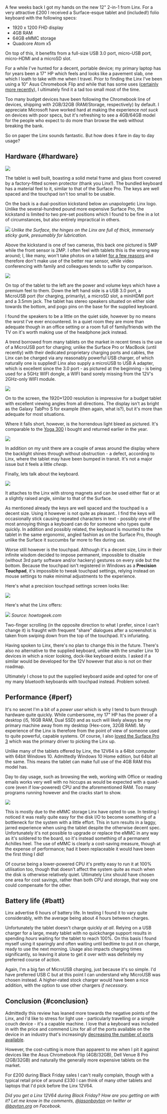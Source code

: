 <!---
title: "Hands on with the Linx 12V64"
date: "2016-12-31"
categories:
  - "reviews"
tags:
  - "2in1"
  - "linx"
  - "surface"
  - "tablet"
  - "windows"
--->

A few weeks back I got my hands on the new 12" 2-in-1 from Linx. For a very attractive £200 I received a Surface-esque tablet and (included!) folio keyboard with the following specs:

- 1920 x 1200 FHD display
- 4GB RAM
- 64GB eMMC storage
- Quadcore Atom x5

On top of this, it benefits from a full-size USB 3.0 port, micro-USB port, micro-HDMI and a microSD slot.

For a while I've hunted for a decent, portable device; my primary laptop has for years been a 17" HP which feels and looks like a pavement slab, one which I loath to take with me when I travel. Prior to finding the Linx I've been using a 10" Asus Chromebook Flip and while that has some uses ([certainly more recently](/2016/06/first-look-android-apps-on-chromeos/)), I ultimately find it a tad too small most of the time.

Too many budget devices have been following the Chromebook line of devices, shipping with 2GB/32GB (RAM/Storage, respectively) by default. I appreciate Microsoft have worked hard at making the experience _not suck_ on devices with poor specs, but it's refreshing to see a 4GB/64GB model for the people who expect to do more than browse the web without breaking the bank.

So on paper the Linx sounds fantastic. But how does it fare in day to day usage?

## Hardware {#hardware}

[![](/wp-content/uploads/2016/12/WP_20161230_21_34_00_Rich-e1483134776469-1140x754.jpg)](/wp-content/uploads/2016/12/WP_20161230_21_34_00_Rich-e1483134776469.jpg)

The tablet is well built, boasting a solid metal frame and glass front covered by a factory-fitted screen protector (thank you Linx!). The bundled keyboard has a material feel to it, similar to that of the Surface Pro. The keys are well spaced and the touchpad isn't too small to be usable.

On the back is a dual-position kickstand below an unapologetic Linx logo. Unlike the several-hundred pound more expensive Surface Pro, the kickstand is limited to two pre-set positions which I found to be fine in a lot of circumstances, but also entirely impractical in others.

[![](/wp-content/uploads/2016/12/WP_20161230_21_38_17_Rich-1140x641.jpg)](/wp-content/uploads/2016/12/WP_20161230_21_38_17_Rich.jpg)
_Unlike the Surface, the hinges on the Linx are full of thick, immensely sticky gunk, presumably for lubrication._

Above the kickstand is one of two cameras, this back one pictured is 5MP while the front sensor is 2MP. I often feel with tablets this is the wrong way around; I, like many, won't take photos on a tablet [for a few reasons](http://cameras.reviewed.com/features/please-stop-taking-pictures-with-your-tablet) and therefore don't make use of the better rear sensor, while video conferencing with family and colleagues tends to suffer by comparison.

[![](/wp-content/uploads/2016/12/WP_20161230_21_36_55_Rich-1140x642.jpg)](/wp-content/uploads/2016/12/WP_20161230_21_36_55_Rich.jpg)

On top of the tablet to the left are the power and volume keys which have a premium feel to them. Down the left hand side is a USB 3.0 port, a MicroUSB port (for charging, primarily), a microSD slot, a miniHDMI port and a 3.5mm jack. The tablet has stereo speakers situated on either side towards the bottom, and pogo pins on the base for the supplied keyboard.

I found the speakers to be a little on the quiet side, however by no means the worst I've ever encountered. In a quiet room they are more than adequate though in an office setting or a room full of family/friends with the TV on it's worth making use of the headphone jack instead.

A trend borrowed from many tablets on the market in recent times is the use of a MicroUSB port for charging; unlike the Surface Pro or MacBook (until recently) with their dedicated proprietary charging ports and cables, the Linx can be charged via any reasonably powerful USB charger, of which naturally one is supplied! Linx also supply a microUSB to USB A adapter, which is excellent since the 3.0 port - as pictured at the beginning - is being used for a 5GHz WIFI dongle, a WIFI band sorely missing from the 12V's 2GHz-only WIFI module.

[![](/wp-content/uploads/2016/12/WP_20161230_21_39_06_Rich-1140x642.jpg)](/wp-content/uploads/2016/12/WP_20161230_21_39_06_Rich.jpg)

On to the screen, the 1920\*1200 resolution is impressive for a budget tablet with excellent viewing angles from all directions. The display isn't as bright as the Galaxy TabPro S for example (then again, what is?), but it's more than adequate for most situations.

Where it falls short, however, is the horrendous light bleed as pictured. It's comparable to the [Yoga 300](/2016/02/lenovo-yoga-300-review/) I bought and returned earlier in the year.

[![](/wp-content/uploads/2016/12/WP_20161230_22_57_03_Rich-1140x642.jpg)](/wp-content/uploads/2016/12/WP_20161230_22_57_03_Rich.jpg)

In addition on my unit there are a couple of areas around the display where the backlight shines through without obstruction - a defect, according to Linx, where the tablet may have been bumped in transit. It's not a major issue but it feels a little _cheap._

Finally, lets talk about the keyboard.

[![](/wp-content/uploads/2016/12/WP_20161230_23_29_51_Rich-1140x642.jpg)](/wp-content/uploads/2016/12/WP_20161230_23_29_51_Rich.jpg)

It attaches to the Linx with strong magnets and can be used either flat or at a slightly raised angle, similar to that of the Surface.

As mentioned already the keys are well spaced and the touchpad is a decent size. Using it however is not quite as pleasant.. I find the keys will occasionally stick causing repeated characters in text - possibly one of the most annoying things a keyboard can do for someone who types quite quickly. In addition and possibly related, the keyboard is mounted to the tablet in the same ergonomic, angled fashion as on the Surface Pro, though unlike the Surface it succumbs far more to flex during use.

Worse still however is the touchpad. Although it's a decent size, Linx in their infinite wisdom decided to impose permanent, impossible to disable (without 3rd party software and/or hackery) gestures on every side but the bottom. Because the touchpad isn't registered in Windows as a **Precision Touchpad**, it's impossible to tweak touchpad settings, relying instead on mouse settings to make minimal adjustments to the experience.

Here's what a precision touchpad settings screen looks like:

[![](/wp-content/uploads/2016/12/Screenshot-2-1140x760.png)](/wp-content/uploads/2016/12/Screenshot-2.png)

Here's what the Linx offers:

[![](/wp-content/uploads/2016/12/ximg_55afc0b8a5803.png.pagespeed.gpjpjwpjjsrjrprwricpmd.ic_.5Bt05Zrc2Q.png)](/wp-content/uploads/2016/12/ximg_55afc0b8a5803.png.pagespeed.gpjpjwpjjsrjrprwricpmd.ic_.5Bt05Zrc2Q.png)
_Source: howtogeek.com_

Two-finger scrolling (in the opposite direction to what I prefer, since I can't change it) is fraught with frequent "share" dialogues after a screenshot is taken from swiping down from the top of the touchpad. It's infuriating.

Having spoken to Linx, there's no plan to change this in the future. There's also no alternative to the supplied keyboard, unlike with the smaller Linx 10 devices in which a nicer looking, dock-like keyboard exists. I asked if a similar would be developed for the 12V however that also is not on their roadmap.

Ultimately I chose to put the supplied keyboard aside and opted for one of my many bluetooth keyboards with touchpad instead. Problem solved.

## Performance {#perf}

It's no secret I'm a bit of a _power user_ which is why I tend to burn through hardware quite quickly. While cumbersome, my 17" HP has the power of a desktop (i5, 16GB RAM, Dual SSD) and as such will likely always be my primary machine away from my desktop (Hex-core, 32GB RAM). My experience of the Linx is therefore from the point of view of someone used to quite powerful, capable systems. Of course, I also [loved the Surface Pro 3](/2015/09/thoughts-on-the-surface-pro-3/) which was the primary driver to picking the Linx up.

Unlike many of the tablets offered by Linx, the 12V64 is a 64bit computer with 64bit Windows 10. Admittedly Windows 10 Home edition, but 64bit all the same. This means the tablet can make full use of the 4GB RAM this model has.

Day to day usage, such as browsing the web, working with Office or reading emails works very well with no hiccups as would be expected with a quad-core (even if low-powered) CPU and the aforementioned RAM. Too many programs running however and the cracks start to show.

[![](/wp-content/uploads/2016/12/disk2-500x447.png)](/wp-content/uploads/2016/12/disk2.png)

This is mostly due to the eMMC storage Linx have opted to use. In testing I noticed it was really quite easy for the disk I/O to become something of a bottleneck for the system with a little effort. This in turn results in a laggy, jarred experience when using the tablet despite the otherwise decent spec. Unfortunately it's not possible to upgrade or replace the eMMC in any way as it's soldered to the board, so it's instead something of a permanent Achilles heel. The use of eMMC is clearly a cost-saving measure, though at the expense of performance; had it been replaceable it would have been the first thing I did!

Of course being a lower-powered CPU it's pretty easy to run it at 100% utilisation too, though that doesn't affect the system quite as much when the disk is otherwise relatively quiet. Ultimately Linx should have chosen one area for cost savings, rather than both CPU and storage, that way one could compensate for the other.

## Battery life {#batt}

Linx advertise 6 hours of battery life. In testing I found it to vary quite considerably, with the average being about 4 hours between charges.

Unfortunately the tablet doesn't charge quickly _at all_. Relying on a USB charger for a large, meaty tablet with no quickcharge support results in spending _hours_ waiting for the tablet to reach 100%. On this basis I found myself using it sparingly and often waiting until bedtime to put it on charge, ready to use the next morning. Usage also impacts charging times significantly, so leaving it alone to get it over with was definitely my preferred course of action.

Again, I'm a big fan of MicroUSB charging, just because it's so simple. I'd have preferred USB C but at this point I can understand why MicroUSB was chosen instead. A higher-rated stock charger would have been a nice addition, with the option to use other chargers _if necessary._

## Conclusion {#conclusion}

Admittedly this review has leaned more towards the negative points of the Linx, and I'd like to stress for light use - particularly travelling or a simple couch device - it's a capable machine. I love that a keyboard was included in with the price and commend Linx for all of the ports available on the device in an industry that's increasingly [decreasing the number of ports available](/wp-content/uploads/2016/12/macbook-usb-c-cable-big-100572542-orig.png).

However, the cost-cutting is more than apparent to me when I pit it against devices like the Asus Chromebook Flip (4GB/32GB), Dell Venue 8 Pro (2GB/32GB) and naturally the generally more expensive tablets on the market.

For £200 during Black Friday sales I can't really complain, though with a typical retail price of around £330 I can think of many other tablets and laptops that I'd pick before the Linx 12V64.

_Did you get a Linx 12V64 during Black Friday? How are you getting on with it? Let me know in the comments, [@jasonbayton](https://twitter.com/jasonbayton) on twitter or [@bayton.org](https://facebook.com/bayton.org) on Facebook._
